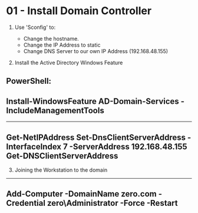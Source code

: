 # 01 - Install Domain Controller

1. Use 'Sconfig' to:
   - Change the hostname.
   - Change the IP Address to static
   - Change DNS Server to our own IP Address (192.168.48.155)

2. Install the Active Directory Windows Feature


PowerShell:
-----------------------------------------------------------------------
Install-WindowsFeature AD-Domain-Services -IncludeManagementTools
-----------------------------------------------------------------------


-----------------------------------------------------------------------
Get-NetIPAddress
Set-DnsClientServerAddress -InterfaceIndex 7 -ServerAddress 192.168.48.155
Get-DNSClientServerAddress
-----------------------------------------------------------------------


3. Joining the Workstation to the domain
-----------------------------------------------------------------------
Add-Computer -DomainName zero.com -Credential zero\Administrator -Force -Restart
-----------------------------------------------------------------------

